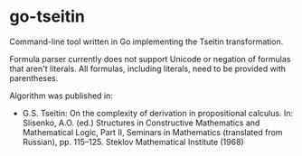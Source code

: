 go-tseitin
==========

Command-line tool written in Go implementing the Tseitin transformation.

Formula parser currently does not support Unicode or negation of formulas that
aren't literals. All formulas, including literals, need to be provided
with parentheses. 

Algorithm was published in:

- G.S. Tseitin: On the complexity of derivation in propositional calculus. In: Slisenko, A.O. (ed.) Structures in Constructive Mathematics and Mathematical Logic, Part II, Seminars in Mathematics (translated from Russian), pp. 115–125. Steklov Mathematical Institute (1968)
